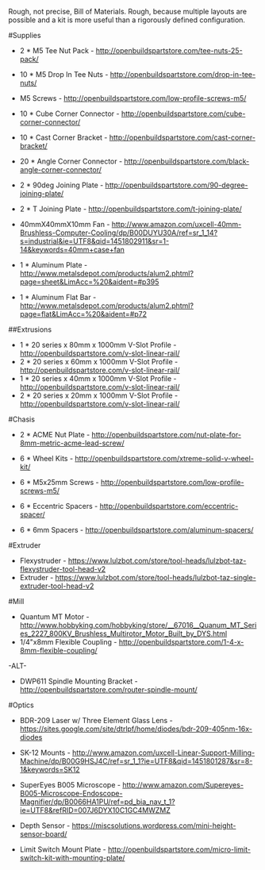 Rough, not precise, Bill of Materials. Rough, because multiple layouts are possible and a kit is more useful than a rigorously defined configuration. 

#Supplies
* 2 * M5 Tee Nut Pack - http://openbuildspartstore.com/tee-nuts-25-pack/
* 10 * M5 Drop In Tee Nuts - http://openbuildspartstore.com/drop-in-tee-nuts/

* M5 Screws - http://openbuildspartstore.com/low-profile-screws-m5/

* 10 * Cube Corner Connector - http://openbuildspartstore.com/cube-corner-connector/
* 10 * Cast Corner Bracket - http://openbuildspartstore.com/cast-corner-bracket/
* 20 * Angle Corner Connector - http://openbuildspartstore.com/black-angle-corner-connector/

* 2 * 90deg Joining Plate - http://openbuildspartstore.com/90-degree-joining-plate/
* 2 * T Joining Plate - http://openbuildspartstore.com/t-joining-plate/

* 40mmX40mmX10mm Fan - http://www.amazon.com/uxcell-40mm-Brushless-Computer-Cooling/dp/B00DUYU30A/ref=sr_1_14?s=industrial&ie=UTF8&qid=1451802911&sr=1-14&keywords=40mm+case+fan

* 1 * Aluminum Plate - http://www.metalsdepot.com/products/alum2.phtml?page=sheet&LimAcc=%20&aident=#p395
* 1 * Aluminum Flat Bar - http://www.metalsdepot.com/products/alum2.phtml?page=flat&LimAcc=%20&aident=#p72

##Extrusions
* 1 * 20 series x 80mm x 1000mm V-Slot Profile - http://openbuildspartstore.com/v-slot-linear-rail/
* 2 * 20 series x 60mm x 1000mm V-Slot Profile - http://openbuildspartstore.com/v-slot-linear-rail/
* 1 * 20 series x 40mm x 1000mm V-Slot Profile - http://openbuildspartstore.com/v-slot-linear-rail/
* 2 * 20 series x 20mm x 1000mm V-Slot Profile - http://openbuildspartstore.com/v-slot-linear-rail/

#Chasis
* 2 * ACME Nut Plate - http://openbuildspartstore.com/nut-plate-for-8mm-metric-acme-lead-screw/

* 6 * Wheel Kits - http://openbuildspartstore.com/xtreme-solid-v-wheel-kit/
* 6 * M5x25mm Screws - http://openbuildspartstore.com/low-profile-screws-m5/
* 6 * Eccentric Spacers - http://openbuildspartstore.com/eccentric-spacer/
* 6 * 6mm Spacers - http://openbuildspartstore.com/aluminum-spacers/

#Extruder
* Flexystruder - https://www.lulzbot.com/store/tool-heads/lulzbot-taz-flexystruder-tool-head-v2
* Extruder - https://www.lulzbot.com/store/tool-heads/lulzbot-taz-single-extruder-tool-head-v2

#Mill
* Quantum MT Motor - http://www.hobbyking.com/hobbyking/store/__67016__Quanum_MT_Series_2227_800KV_Brushless_Multirotor_Motor_Built_by_DYS.html
* 1/4"x8mm Flexible Coupling - http://openbuildspartstore.com/1-4-x-8mm-flexible-coupling/

-ALT-
* DWP611 Spindle Mounting Bracket - http://openbuildspartstore.com/router-spindle-mount/

#Optics
* BDR-209 Laser w/ Three Element Glass Lens - https://sites.google.com/site/dtrlpf/home/diodes/bdr-209-405nm-16x-diodes
* SK-12 Mounts - http://www.amazon.com/uxcell-Linear-Support-Milling-Machine/dp/B00G9HSJ4C/ref=sr_1_1?ie=UTF8&qid=1451801287&sr=8-1&keywords=SK12

* SuperEyes B005 Microscope - http://www.amazon.com/Supereyes-B005-Microscope-Endoscope-Magnifier/dp/B0066HA1PU/ref=pd_bia_nav_t_1?ie=UTF8&refRID=007J6DYX10C1GC4MWZMZ

* Depth Sensor - https://miscsolutions.wordpress.com/mini-height-sensor-board/
* Limit Switch Mount Plate - http://openbuildspartstore.com/micro-limit-switch-kit-with-mounting-plate/
